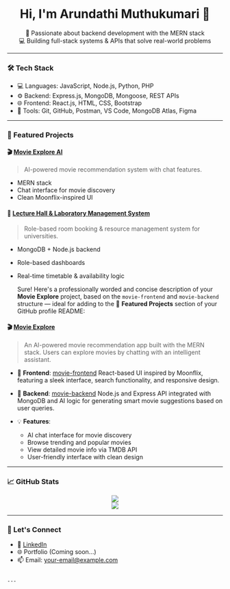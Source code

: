 
<h1 align="center">Hi, I'm Arundathi Muthukumari 👋</h1>
<p align="center">
  🚀 Passionate about backend development with the MERN stack <br>
  💻 Building full-stack systems & APIs that solve real-world problems
</p>

---

### 🛠️ Tech Stack
- 💻 Languages: JavaScript, Node.js, Python, PHP
- ⚙️ Backend: Express.js, MongoDB, Mongoose, REST APIs
- 🌐 Frontend: React.js, HTML, CSS, Bootstrap
- 🔧 Tools: Git, GitHub, Postman, VS Code, MongoDB Atlas, Figma

---

### 📌 Featured Projects

#### 🎬 [Movie Explore AI](https://github.com/mutHu-19/mutHu-19-Movie-EXplore)
> AI-powered movie recommendation system with chat features.
- MERN stack
- Chat interface for movie discovery
- Clean Moonflix-inspired UI

#### 🏫 [Lecture Hall & Laboratory Management System](https://github.com/mutHu-19/lecture-hall-booking-system)
> Role-based room booking & resource management system for universities.
- MongoDB + Node.js backend
- Role-based dashboards
- Real-time timetable & availability logic

  Sure! Here's a professionally worded and concise description of your **Movie Explore** project, based on the `movie-frontend` and `movie-backend` structure — ideal for adding to the 📌 **Featured Projects** section of your GitHub profile README:

#### 🎬 [Movie Explore](https://github.com/mutHu-19/mutHu-19-Movie-EXplore)

> An AI-powered movie recommendation app built with the MERN stack. Users can explore movies by chatting with an intelligent assistant.

* 🔗 **Frontend**: [movie-frontend](https://github.com/mutHu-19/movie-frontend)
  React-based UI inspired by Moonflix, featuring a sleek interface, search functionality, and responsive design.

* 🔧 **Backend**: [movie-backend](https://github.com/mutHu-19/mutHu-19-Movie-EXplore/tree/main/backend)
  Node.js and Express API integrated with MongoDB and AI logic for generating smart movie suggestions based on user queries.

* 💡 **Features**:

  * AI chat interface for movie discovery
  * Browse trending and popular movies
  * View detailed movie info via TMDB API
  * User-friendly interface with clean design


---

### 📈 GitHub Stats

<p align="center">
  <img src="https://github-readme-stats.vercel.app/api?username=mutHu-19&show_icons=true&theme=tokyonight" />
  <br/>
  <img src="https://streak-stats.demolab.com?user=mutHu-19&theme=tokyonight" />
</p>

---

### 🤝 Let's Connect
- 💼 [LinkedIn](https://www.linkedin.com/in/your-profile/)
- 🌐 Portfolio (Coming soon...)
- 📫 Email: your-email@example.com
```

---
